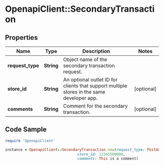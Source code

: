 # OpenapiClient::SecondaryTransaction

## Properties

Name | Type | Description | Notes
------------ | ------------- | ------------- | -------------
**request_type** | **String** | Object name of the secondary transaction request. | 
**store_id** | **String** | An optional outlet ID for clients that support multiple stores in the same developer app. | [optional] 
**comments** | **String** | Comment for the secondary transaction. | [optional] 

## Code Sample

```ruby
require 'OpenapiClient'

instance = OpenapiClient::SecondaryTransaction.new(request_type: PostAuthTransaction,
                                 store_id: 12345500000,
                                 comments: This is a comment)
```


